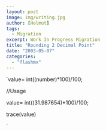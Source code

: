 ```yaml
---
layout: post
image: img/writing.jpg
author: [Helmut]
tags:
  - Migration
excerpt: Work In Progress Migration
title: "Rounding 2 Decimal Point"
date: "2003-05-07"
categories: 
  - "flashmx"
---
```


`value= int((number)*100)/100;

//Usage

value= int((31.987654)*100)/100;

trace(value)

`
